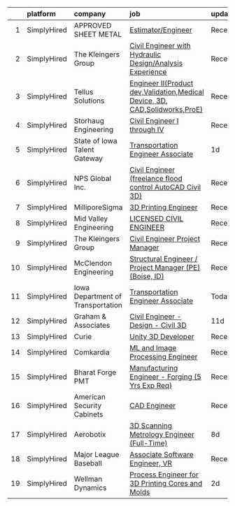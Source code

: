

|    | platform    | company                           | job                                                                                                                                                                                 | update_time   | location          |
|---:|:------------|:----------------------------------|:------------------------------------------------------------------------------------------------------------------------------------------------------------------------------------|:--------------|:------------------|
|  1 | SimplyHired | APPROVED SHEET METAL              | [Estimator/Engineer](https://www.simplyhired.com/job/QmuukTBiy8pLWx0wMnICZXgxADUWMW6czYy_uE6zSgOE8BuPjOi-ew?q=3d+engineer)                                                          | Recently      | Hudson, NH        |
|  2 | SimplyHired | The Kleingers Group               | [Civil Engineer with Hydraulic Design/Analysis Experience](https://www.simplyhired.com/job/AgfCe7lV1639etNRyxlGCkM0ZJkA22mPMSoPFgo9ZlMc46yZE9_Yeg?q=3d+engineer)                    | Recently      | West Chester, OH  |
|  3 | SimplyHired | Tellus Solutions                  | [Engineer II(Product dev,Validation,Medical Device, 3D, CAD,Solidworks,ProE)](https://www.simplyhired.com/job/AqMkkGtCvf0dJo77KMFLsAXm3E8Zwq2yPiRxglv99zomOWB9Mvql0A?q=3d+engineer) | Recently      | Irvine, CA        |
|  4 | SimplyHired | Storhaug Engineering              | [Civil Engineer I through IV](https://www.simplyhired.com/job/D3fF5bBOG5teMf4pQssyitQouJVBSr7vwxsZh-fF5GW_Jix7BxR_ig?q=3d+engineer)                                                 | Recently      | Spokane, WA       |
|  5 | SimplyHired | State of Iowa Talent Gateway      | [Transportation Engineer Associate](https://www.simplyhired.com/job/JBYd2Y3NYCnITV-TUne6OpPjB7n4NYQ5QwD8EXcRKkM99G4BNJuqUA?q=3d+engineer)                                           | 1d            | Ames, IA          |
|  6 | SimplyHired | NPS Global Inc.                   | [Civil Engineer (freelance flood control AutoCAD Civil 3D)](https://www.simplyhired.com/job/PMymI7Ju6GepLSCuJcbL2ApUOezjhdSMjVeLrHDahWR6JxW_iYL49w?q=3d+engineer)                   | Recently      | Remote            |
|  7 | SimplyHired | MilliporeSigma                    | [3D Printing Engineer](https://www.simplyhired.com/job/WBpFzUAGmXB2Dh_bGDVsoitSeaKew7I_paoFd6uzjKhs7G6ZYJKIKA?q=3d+engineer)                                                        | Recently      | Bedford, MA       |
|  8 | SimplyHired | Mid Valley Engineering            | [LICENSED CIVIL ENGINEER](https://www.simplyhired.com/job/NtgforZc1lpEIcdjLPopqJQFn3afS_40Ct9xaiWoV3K-lDASTzDuEA?q=3d+engineer)                                                     | Recently      | Modesto, CA       |
|  9 | SimplyHired | The Kleingers Group               | [Civil Engineer Project Manager](https://www.simplyhired.com/job/dNlpJMenfjtwcKV91I7CkXQwuC82L4d_n94Li-mK7dsnAJx-ErWmPQ?q=3d+engineer)                                              | Recently      | West Chester, OH  |
| 10 | SimplyHired | McClendon Engineering             | [Structural Engineer / Project Manager (PE) (Boise, ID)](https://www.simplyhired.com/job/7POjMoW0EacBqiRY3k_dyiysjKXpDB1eLhD0ov7PwAJtoI27Fpg46w?q=3d+engineer)                      | Recently      | Boise, ID         |
| 11 | SimplyHired | Iowa Department of Transportation | [Transportation Engineer Associate](https://www.simplyhired.com/job/PmFDRYlAjm-ZEJAdbU17zyqJSxMr1DZCqmWL1hS03QoLHj92YK9QTA?q=3d+engineer)                                           | Today         | Ames, IA          |
| 12 | SimplyHired | Graham & Associates               | [Civil Engineer - Design - Civil 3D](https://www.simplyhired.com/job/BAOYsZDmkXVgXutdyNPxRvyW58VtAW-MOHXTx_M7vBgl8UShFMOM3w?q=3d+engineer)                                          | 11d           | Wichita, KS       |
| 13 | SimplyHired | Curie                             | [Unity 3D Developer](https://www.simplyhired.com/job/nZ2Ym30ykgJCOuKOjDUvIuHGfuJWRhVKs8xgfTdLiMfzh2fdPaP2Ug?q=3d+engineer)                                                          | Recently      | Remote            |
| 14 | SimplyHired | Comkardia                         | [ML and Image Processing Engineer](https://www.simplyhired.com/job/25F4t34eC1WF_bwQkTUng4cENnouytj6ZINGWG5ny7SqAGby6Qiaog?q=3d+engineer)                                            | Recently      | Remote            |
| 15 | SimplyHired | Bharat Forge PMT                  | [Manufacturing Engineer - Forging (5 Yrs Exp Req)](https://www.simplyhired.com/job/siq4lefIes52CJZvjwDqsL4T_YLA1Zelyy7u1qeQ-T_XsgHlZsCaVQ?q=3d+engineer)                            | Recently      | Surgoinsville, TN |
| 16 | SimplyHired | American Security Cabinets        | [CAD Engineer](https://www.simplyhired.com/job/fXS7kO8nh-w5ADM_jpByO5f0LrCk58pdNdI_I10xphAmSHO4E3oP-w?q=3d+engineer)                                                                | Recently      | Sauk Rapids, MN   |
| 17 | SimplyHired | Aerobotix                         | [3D Scanning Metrology Engineer (Full-Time)](https://www.simplyhired.com/job/e0wsKHnSXV5-9jYqvVKgeW4kJIU8d1cSemzBeCsrik4NSbxWLdGVnw?q=3d+engineer)                                  | 8d            | Huntsville, AL    |
| 18 | SimplyHired | Major League Baseball             | [Associate Software Engineer, VR](https://www.simplyhired.com/job/f6zclpMroyf7iX7thZGHETHSHhePc9qyzKPpNp2Kjr6XIDeTyYoClA?q=3d+engineer)                                             | Recently      | New York, NY      |
| 19 | SimplyHired | Wellman Dynamics                  | [Process Engineer for 3D Printing Cores and Molds](https://www.simplyhired.com/job/hSakkn_t7NA1xWXckmah8COwptzZ1zxgRyc4gAp98bHgONFz-25HZQ?q=3d+engineer)                            | 2d            | Creston, IA       |